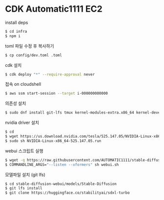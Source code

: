 # CDK Automatic1111 EC2

install deps

```bash
$ cd infra
$ npm i
```

toml 파일 수정 후 복사하기

```bash
$ cp config/dev.toml .toml
```

cdk 설치

```bash
$ cdk deploy "*" --require-approval never
```

접속 on cloudshell

```sh
$ aws ssm start-session --target i-000000000000
```

의존성 설치

```sh
$ sudo dnf install git-lfs tmux kernel-modules-extra.x86_64 kernel-devel gcc wget git python3 gperftools-libs libglvnd-glx -y
```

nvidia driver 설치

```sh
$ cd
$ wget https://us.download.nvidia.com/tesla/525.147.05/NVIDIA-Linux-x86_64-525.147.05.run
$ sudo sh NVIDIA-Linux-x86_64-525.147.05.run
```

webui 스크립트 실행

```sh
$ wget -q https://raw.githubusercontent.com/AUTOMATIC1111/stable-diffusion-webui/master/webui.sh
$ COMMANDLINE_ARGS="--listen --xformers" sh webui.sh
```

모델파일 설치 (git lfs)

```sh
$ cd stable-diffusion-webui/models/Stable-Diffusion
$ git lfs install
$ git clone https://huggingface.co/stabilityai/sdxl-turbo
```
